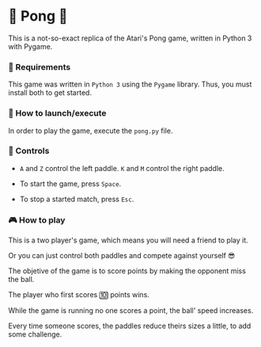 # :tennis: Pong :tennis:

This is a not-so-exact replica of the Atari's Pong game, written in Python 3 with Pygame.

### :scroll: Requirements

This game was written in `Python 3` using the `Pygame` library. Thus, you must install both to get started.

### :rocket: How to launch/execute

In order to play the game, execute the `pong.py` file.

### :key: Controls

- `A` and `Z` control the left paddle. `K` and `M` control the right paddle.

- To start the game, press `Space`.

- To stop a started match, press `Esc`.

### :video_game: How to play

This is a two player's game, which means you will need a friend to play it.

Or you can just control both paddles and compete against yourself :sunglasses:

The objetive of the game is to score points by making the opponent miss the ball.

The player who first scores :keycap_ten: points wins.

While the game is running no one scores a point, the ball' speed increases.

Every time someone scores, the paddles reduce theirs sizes a little, to add some challenge.
